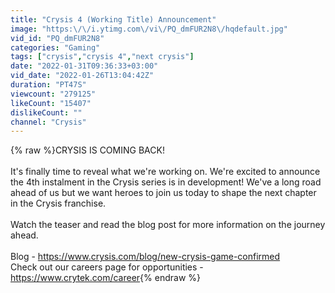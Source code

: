 ```yaml
---
title: "Crysis 4 (Working Title) Announcement"
image: "https:\/\/i.ytimg.com\/vi\/PQ_dmFUR2N8\/hqdefault.jpg"
vid_id: "PQ_dmFUR2N8"
categories: "Gaming"
tags: ["crysis","crysis 4","next crysis"]
date: "2022-01-31T09:36:33+03:00"
vid_date: "2022-01-26T13:04:42Z"
duration: "PT47S"
viewcount: "279125"
likeCount: "15407"
dislikeCount: ""
channel: "Crysis"
---
```

{% raw %}CRYSIS IS COMING BACK!<br /><br />It's finally time to reveal what we're working on. We're excited to announce the 4th instalment in the Crysis series is in development! We've a long road ahead of us but we want heroes to join us today to shape the next chapter in the Crysis franchise.<br /><br />Watch the teaser and read the blog post for more information on the journey ahead.<br /><br />Blog - <a rel="nofollow" target="blank" href="https://www.crysis.com/blog/new-crysis-game-confirmed">https://www.crysis.com/blog/new-crysis-game-confirmed</a><br />Check out our careers page for opportunities - <a rel="nofollow" target="blank" href="https://www.crytek.com/career">https://www.crytek.com/career</a>{% endraw %}
